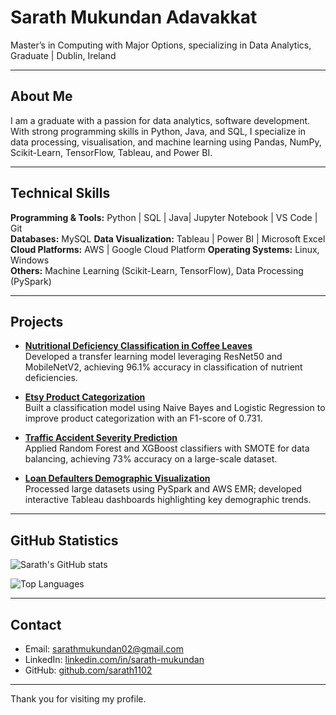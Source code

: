 # Sarath Mukundan Adavakkat

Master’s in Computing with Major Options, specializing in Data Analytics, Graduate | Dublin, Ireland

---

## About Me

I am a graduate with a passion for data analytics, software development. With strong programming skills in Python, Java, and SQL, I specialize in data processing, visualisation, and machine learning using Pandas, NumPy, Scikit-Learn, TensorFlow, Tableau, and Power BI.

---

## Technical Skills

**Programming & Tools:** Python | SQL | Java| Jupyter Notebook | VS Code | Git  
**Databases:** MySQL 
**Data Visualization:** Tableau | Power BI | Microsoft Excel  
**Cloud Platforms:** AWS | Google Cloud Platform
**Operating Systems:** Linux, Windows  
**Others:** Machine Learning (Scikit-Learn, TensorFlow), Data Processing (PySpark)

---

## Projects

- **[Nutritional Deficiency Classification in Coffee Leaves](https://github.com/sarath1102/coffee-leaf-deficiency)**  
  Developed a transfer learning model leveraging ResNet50 and MobileNetV2, achieving 96.1% accuracy in classification of nutrient deficiencies.

- **[Etsy Product Categorization](https://github.com/sarath1102/etsy-product-categorization)**  
  Built a classification model using Naive Bayes and Logistic Regression to improve product categorization with an F1-score of 0.731.

- **[Traffic Accident Severity Prediction](https://github.com/sarath1102/traffic-accident-analysis)**  
  Applied Random Forest and XGBoost classifiers with SMOTE for data balancing, achieving 73% accuracy on a large-scale dataset.

- **[Loan Defaulters Demographic Visualization](https://github.com/sarath1102/loan-defaulters-visualizer)**  
  Processed large datasets using PySpark and AWS EMR; developed interactive Tableau dashboards highlighting key demographic trends.

---

## GitHub Statistics

![Sarath's GitHub stats](https://github-readme-stats.vercel.app/api?username=sarath1102&show_icons=true&theme=neutral)

![Top Languages](https://github-readme-stats.vercel.app/api/top-langs/?username=sarath1102&layout=compact&theme=neutral)

---

## Contact

- Email: sarathmukundan02@gmail.com  
- LinkedIn: [linkedin.com/in/sarath-mukundan](https://linkedin.com/in/sarath-mukundan)  
- GitHub: [github.com/sarath1102](https://github.com/sarath1102)

---

Thank you for visiting my profile.












<!--
**sarath1102/sarath1102** is a ✨ _special_ ✨ repository because its `README.md` (this file) appears on your GitHub profile.

Here are some ideas to get you started:

- 🔭 I’m currently working on ...
- 🌱 I’m currently learning ...
- 👯 I’m looking to collaborate on ...
- 🤔 I’m looking for help with ...
- 💬 Ask me about ...
- 📫 How to reach me: ...
- 😄 Pronouns: ...
- ⚡ Fun fact: ...
-->
